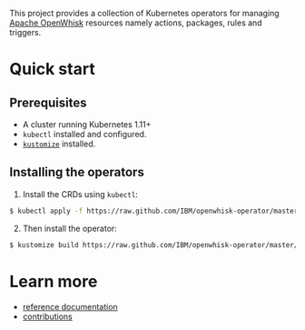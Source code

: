 This project provides a collection of Kubernetes operators for managing [Apache OpenWhisk](https://openwhisk.apache.org/) resources namely actions, packages, rules and triggers.

# Quick start

## Prerequisites

- A cluster running Kubernetes 1.11+ 
- `kubectl` installed and configured.
- [`kustomize`](https://github.com/kubernetes-sigs/kustomize) installed.

## Installing the operators

1. Install the CRDs using `kubectl`:

```sh
$ kubectl apply -f https://raw.github.com/IBM/openwhisk-operator/master/config/crds
```

2. Then install the operator:

```sh
$ kustomize build https://raw.github.com/IBM/openwhisk-operator/master/config/default | kubectl apply -f -
```

# Learn more

- [reference documentation](https://pages.github.com/ibm/openwhisk-operator)
- [contributions](./CONTRIBUTING.md)
